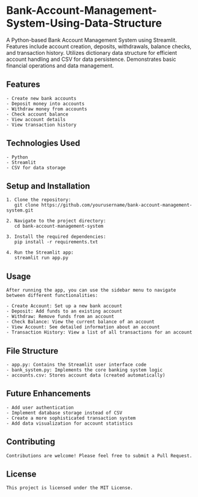 # Bank-Account-Management-System-Using-Data-Structure

A Python-based Bank Account Management System using Streamlit. Features include account creation, deposits, withdrawals, balance checks, and transaction history. Utilizes dictionary data structure for efficient account handling and CSV for data persistence. Demonstrates basic financial operations and data management.

## Features

```
- Create new bank accounts
- Deposit money into accounts
- Withdraw money from accounts
- Check account balance
- View account details
- View transaction history
```

## Technologies Used

```
- Python
- Streamlit
- CSV for data storage
```

## Setup and Installation

```
1. Clone the repository:
   git clone https://github.com/yourusername/bank-account-management-system.git

2. Navigate to the project directory:
   cd bank-account-management-system

3. Install the required dependencies:
   pip install -r requirements.txt

4. Run the Streamlit app:
   streamlit run app.py
```

## Usage

```
After running the app, you can use the sidebar menu to navigate between different functionalities:

- Create Account: Set up a new bank account
- Deposit: Add funds to an existing account
- Withdraw: Remove funds from an account
- Check Balance: View the current balance of an account
- View Account: See detailed information about an account
- Transaction History: View a list of all transactions for an account
```

## File Structure

```
- app.py: Contains the Streamlit user interface code
- bank_system.py: Implements the core banking system logic
- accounts.csv: Stores account data (created automatically)
```

## Future Enhancements

```
- Add user authentication
- Implement database storage instead of CSV
- Create a more sophisticated transaction system
- Add data visualization for account statistics
```

## Contributing

```
Contributions are welcome! Please feel free to submit a Pull Request.
```

## License

```
This project is licensed under the MIT License.
```
